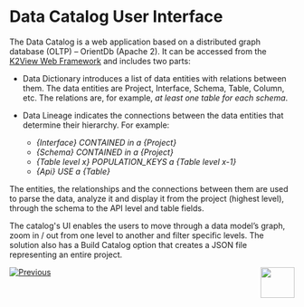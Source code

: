 # Data Catalog User Interface

The Data Catalog is a web application based on a distributed graph database (OLTP) – OrientDb (Apache 2). It can be accessed from the [K2View Web Framework](/articles/30_web_framework/01_web_framework_overview.md) and includes two parts:

* Data Dictionary introduces a list of data entities with relations between them. The data entities are Project, Interface, Schema, Table, Column, etc. The relations are, for example, *at least one table for each schema*.

* Data Lineage indicates the connections between the data entities that determine their hierarchy. For example:
  * *{Interface} CONTAINED in a {Project}*
  * *{Schema} CONTAINED in a {Project}*
  * *{Table level x} POPULATION_KEYS a {Table level x-1}*
  * *{Api} USE a {Table}*

The entities, the relationships and the connections between them are used to parse the data, analyze it and display it from the project (highest level), through the schema to the API level and table fields. 

The catalog's UI enables the users to move through a data model’s graph, zoom in / out from one level to another and filter specific levels. The solution also has a Build Catalog option that creates a JSON file representing an entire project.



[![Previous](/articles/images/Previous.png)](01_data_catalog_overview.md)[<img align="right" width="60" height="54" src="/articles/images/Next.png">](xxx.md) 